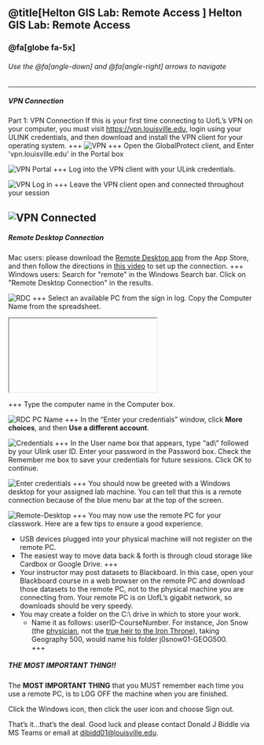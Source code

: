@title[Helton GIS Lab: Remote Access ]
Helton GIS Lab: Remote Access 
-------------------------------
### @fa[globe fa-5x]

###### Use the @fa[angle-down] and @fa[angle-right] arrows to navigate
---
##### VPN Connection
Part 1: VPN Connection
If this is your first time connecting to UofL’s VPN on your computer, you must visit https://vpn.louisville.edu, login using your ULINK credentials, and then download and install the VPN client for your operating system.
+++
![VPN](images/vpn.PNG)
+++
Open the GlobalProtect client, and Enter 'vpn.louisville.edu' in the Portal box

![VPN Portal](images/vpn-portal.PNG)
+++
Log into the VPN client with your ULink credentials. 

![VPN Log in](images/vpn-login.PNG)
+++
Leave the VPN client open and connected throughout your session

![VPN Connected](images/vpn-connected.PNG)
---
##### Remote Desktop Connection
Mac users: please download the [Remote Desktop app](https://apps.apple.com/us/app/microsoft-remote-desktop/id1295203466?mt=12) from the App Store, and then follow the directions in [this video](https://youtu.be/HpMRE2LRjlw) to set up the connection.
+++
Windows users: Search for "remote" in the Windows Search bar. Click on "Remote Desktop Connection" in the results. 

![RDC](images/remote-search.PNG)
+++
Select an available PC from the sign in log. Copy the Computer Name from the spreadsheet.
<iframe class="stretch" data-src="https://docs.google.com/spreadsheets/d/1X1Io7mqJMSW5o2-YFQ2C5RphsrJz-6mx75jz_6lCjWE/edit?usp=sharing"></iframe>

+++
Type the computer name in the Computer box.

![RDC PC Name](images/rdc-pc.PNG)
+++
 In the “Enter your credentials” window, click **More choices**, and then **Use a different account**.

![Credentials](images/credentials.PNG)
+++
In the User name box that appears, type “ad\” followed by your Ulink user ID. Enter your password in the Password box. Check the Remember me box to save your credentials for future sessions. Click OK to continue. 

![Enter credentials](images/enter-creds.PNG)
+++
You should now be greeted with a Windows desktop for your assigned lab machine. You can tell that this is a remote connection because of the blue menu bar at the top of the screen. 

![Remote-Desktop](images/desktop.PNG)
+++
 You may now use the remote PC for your classwork. Here are a few tips to ensure a good experience.

- USB devices plugged into your physical machine will not register on the remote PC. 
- The easiest way to move data back & forth is through cloud storage like Cardbox or Google Drive.
+++
- Your instructor may post datasets to Blackboard. In this case, open your Blackboard course in a web browser on the remote PC and download those datasets to the remote PC, not to the physical machine you are connecting from. Your remote PC is on UofL’s gigabit network, so downloads should be very speedy. 
- You may create a folder on the C:\ drive in which to store your work. 
    - Name it as follows: userID-CourseNumber. For instance, Jon Snow (the [physician](https://www.arcgis.com/apps/MapJournal/index.html?appid=781630562fea4ad88e94bd22e161ba06&webmap=f4d1c17a8f1544c8903060a1e329103a), not the [true heir to the Iron Throne](https://www.insider.com/game-of-thrones-jon-snow-rightful-heir-iron-throne-targaryen-succession-2017-8)), taking Geography 500, would name his folder j0snow01-GEOG500.  
+++
##### THE MOST IMPORTANT THING!!

The **MOST IMPORTANT THING** that you MUST remember each time you use a remote PC, is to LOG OFF the machine when you are finished. 


Click the Windows icon, then click the user icon and choose Sign out.

That’s it...that’s the deal. Good luck and please contact Donald J Biddle via MS Teams or email at [djbidd01@louisville.edu](mailto:djbidd01@louisville.edu). 